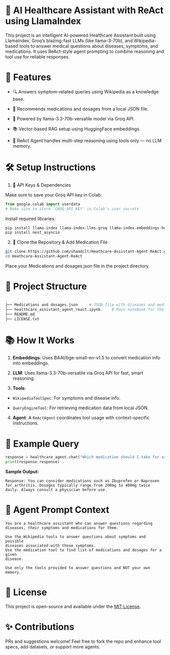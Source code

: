 # 🏥 AI Healthcare Assistant with ReAct using LlamaIndex
This project is an intelligent AI-powered Healthcare Assistant built using LlamaIndex, Groq’s blazing-fast LLMs (like llama-3-70b), and Wikipedia-based tools to answer medical questions about diseases, symptoms, and medications. It uses ReAct-style agent prompting to combine reasoning and tool use for reliable responses.

# 🚀 Features
- 🔍 Answers symptom-related queries using Wikipedia as a knowledge base.

- 💊 Recommends medications and dosages from a local JSON file.

- 🧠 Powered by llama-3.3-70b-versatile model via Groq API.

- 📚 Vector-based RAG setup using HuggingFace embeddings.

- 🤖 ReAct Agent handles multi-step reasoning using tools only — no LLM memory.

# 🛠️ Setup Instructions
1. 🔑 API Keys & Dependencies
   
Make sure to save your Groq API key in Colab:

```python
from google.colab import userdata
# Make sure to store 'GROQ_API_KEY' in Colab's user secrets
```

Install required libraries:

```bash
pip install llama-index llama-index-llms-groq llama-index-embeddings-huggingface
pip install nest_asyncio
```

2. 💼 Clone the Repository & Add Medication File
```bash
git clone https://github.com/shaadclt/Heathcare-Assistant-Agent-ReAct.git
cd Heathcare-Assistant-Agent-ReAct
```
Place your Medications and dosages.json file in the project directory.

# 📁 Project Structure
```bash
.
├── Medications and dosages.json     # JSON file with diseases and medications
├── healthcare_assistant_agent_react.ipynb     # Main notebook for the assistant
├── README.md
├── LICENSE.txt
```

# 📚 How It Works
1. **Embeddings**: Uses BAAI/bge-small-en-v1.5 to convert medication info into embeddings.

2. **LLM**: Uses llama-3.3-70b-versatile via Groq API for fast, smart reasoning.

3. **Tools**:

  - `WikipediaToolSpec`: For symptoms and disease info.

  - `QueryEngineTool`: For retrieving medication data from local JSON.

4. **Agent**: A `ReActAgent` coordinates tool usage with context-specific instructions.

# 🧪 Example Query
```python
response = healthcare_agent.chat("Which medication should I take for arthritis?")
print(response.response)
```
**Sample Output:**

```pgsql
Response: You can consider medications such as Ibuprofen or Naproxen for arthritis. Dosages typically range from 200mg to 400mg twice daily. Always consult a physician before use.
```

# 🧠 Agent Prompt Context
```text
You are a healthcare assistant who can answer questions regarding 
diseases, their symptoms and medications for them.

Use the Wikipedia tools to answer questions about symptoms and possible 
diseases associated with those symptoms. 
Use the medication tool to find list of medications and dosages for a given
disease.

Use only the tools provided to answer questions and NOT your own memory.
```

# 📄 License
This project is open-source and available under the [MIT License](LICENSE.txt).

# ✨ Contributions
PRs and suggestions welcome! Feel free to fork the repo and enhance tool specs, add datasets, or support more agents.
